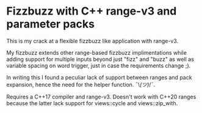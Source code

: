 # Fizzbuzz with C++ range-v3 and parameter packs

This is my crack at a flexible fizzbuzz like application with range-v3.

My fizzbuzz extends other range-based fizzbuzz implimentations while adding
support for multiple inputs beyond just "fizz" and "buzz" as well as
variable spacing on word trigger, just in case the requirements change ;).

In writing this I found a peculiar lack of support between ranges and
pack expansion, hence the need for the helper function.  ¯\\_(ツ)_/¯.

Requires a C++17 compiler and range-v3. Doesn't work with C++20 ranges because
the latter lack support for views::cycle and views::zip_with.

